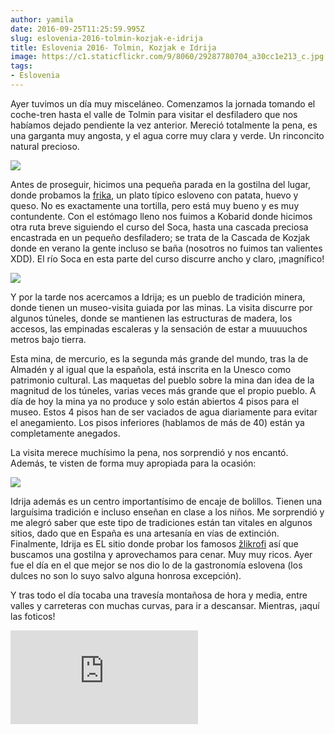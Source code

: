 ```yaml
---
author: yamila
date: 2016-09-25T11:25:59.995Z
slug: eslovenia-2016-tolmin-kozjak-e-idrija
title: Eslovenia 2016- Tolmin, Kozjak e Idrija
image: https://c1.staticflickr.com/9/8060/29287780704_a30cc1e213_c.jpg
tags:
- Eslovenia
---
```


Ayer tuvimos un día muy misceláneo. Comenzamos la jornada  tomando el coche-tren hasta el valle de Tolmin para visitar el desfiladero que nos habíamos dejado pendiente la vez anterior. Mereció totalmente la pena, es una garganta muy angosta, y el agua corre muy clara y verde. Un rinconcito natural precioso.

<img src="https://c1.staticflickr.com/9/8174/29879774466_5fb413d7b3_c.jpg" />

Antes de proseguir, hicimos una pequeña parada en la gostilna del lugar, donde probamos la <a href="https://www.google.si/search?q=frika&client=ms-android-oneplus&prmd=imvn&source=lnms&tbm=isch&sa=X&ved=0ahUKEwiUwuOosKrPAhUIxxQKHUT2APsQ_AUIBygB&biw=360&bih=560" target="_new">frika</a>, un plato típico esloveno con patata, huevo y queso. No es exactamente una tortilla, pero está muy bueno y es muy contundente. Con el estómago lleno nos fuimos a Kobarid donde hicimos otra ruta breve siguiendo el curso del Soca, hasta una cascada preciosa encastrada en un pequeño desfiladero; se trata de la Cascada de Kozjak donde en verano la gente incluso se baña (nosotros no fuimos tan valientes XDD). El río Soca en esta parte del curso discurre ancho y claro, ¡magnífico!

<img src="https://c1.staticflickr.com/9/8060/29287780704_a30cc1e213_c.jpg" />

Y por la tarde nos acercamos a Idrija; es un pueblo de tradición minera, donde tienen un museo-visita guiada por las minas. La visita discurre por algunos túneles, donde se mantienen las estructuras de madera, los accesos, las empinadas escaleras y la sensación de estar a muuuuchos metros bajo tierra.

Esta mina, de mercurio, es la segunda más grande del mundo, tras la de Almadén y al igual que la española, está inscrita en la Unesco como patrimonio cultural. Las maquetas del pueblo sobre la mina dan idea de la magnitud de los túneles, varias veces más grande que el propio pueblo. A día de hoy la mina ya no produce y solo están abiertos 4 pisos para el museo. Estos 4 pisos han de ser vaciados de agua diariamente para evitar el anegamiento. Los pisos inferiores (hablamos de más de 40) están ya completamente anegados.

La visita merece muchísimo la pena, nos sorprendió y nos encantó. Además, te visten de forma muy apropiada para la ocasión:

<img src="https://c1.staticflickr.com/9/8763/29620756500_06624f9604_c.jpg" />

Idrija además es un centro importantísimo de encaje de bolillos. Tienen una larguísima tradición e incluso enseñan en clase a los niños. Me sorprendió y me alegró saber que este tipo de tradiciones están tan vitales en algunos sitios, dado que en España es una artesanía en vías de extinción. Finalmente, Idrija es EL sitio donde probar los famosos <a href="https://www.google.si/search?q=žlikrofi&client=ms-android-oneplus&prmd=ivn&source=lnms&tbm=isch&sa=X&ved=0ahUKEwjy7u-7sqrPAhWHchQKHdx1CREQ_AUIBygB&biw=360&bih=560" target="_new">žlikrofi</a> así que buscamos una gostilna y aprovechamos para cenar. Muy muy ricos. Ayer fue el día en el que mejor se nos dio lo de la gastronomía eslovena (los dulces no son lo suyo salvo alguna honrosa excepción).

Y tras todo el día tocaba una travesía montañosa de hora  y media, entre valles y carreteras con muchas curvas, para ir a descansar. Mientras, ¡aquí las foticos!

<div class='embed-container'><iframe src='https://www.flickr.com/photos/125687915@N08/albums/72157674354357165/player' frameborder='0' allowfullscreen webkitallowfullscreen mozallowfullscreen oallowfullscreen msallowfullscreen></iframe></div>